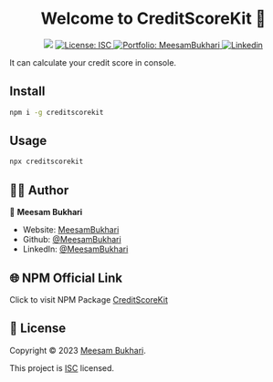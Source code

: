 <h1 align="center">Welcome to CreditScoreKit 👋</h1>

<p align="center">
  <img src="https://img.shields.io/badge/Version-1.0.5-blue.svg?cacheSeconds=2592000"/>
  <a href="https://github.com/MeesamBukhari/creditscorekit/blob/master/LICENSE.txt">
    <img alt="License: ISC" src="https://img.shields.io/badge/License-ISC-red.svg" target="_blank" />
  </a>
  <a href="https://meesambukharipk.web.app/">
    <img alt="Portfolio: MeesamBukhari" src="https://img.shields.io/badge/My_Portfolio-purple" target="_blank"/>
  </a>
  <a href="https://www.linkedin.com/in/meesambukhari/">
    <img alt="Linkedin" src="https://img.shields.io/badge/Linkedin-0A66C2" target="_blank" />
  </a>
</p>

It can calculate your credit score in console.

## Install

```sh
npm i -g creditscorekit
```

## Usage

```sh
npx creditscorekit
```

## 👨‍💻 Author

👤 **Meesam Bukhari**

* Website: [MeesamBukhari](https://meesambukharipk.web.app)
* Github: [@MeesamBukhari](https://github.com/MeesamBukhari)
* LinkedIn: [@MeesamBukhari](https://linkedin.com/in/MeesamBukhari)

## 🌐 NPM Official Link
Click to visit NPM Package [CreditScoreKit](https://npmjs.com/package/creditscorekit/)

## 📝 License

Copyright © 2023 [Meesam Bukhari](https://github.com/MeesamBukhari).

This project is [ISC](https://choosealicense.com/licenses/isc) licensed.
